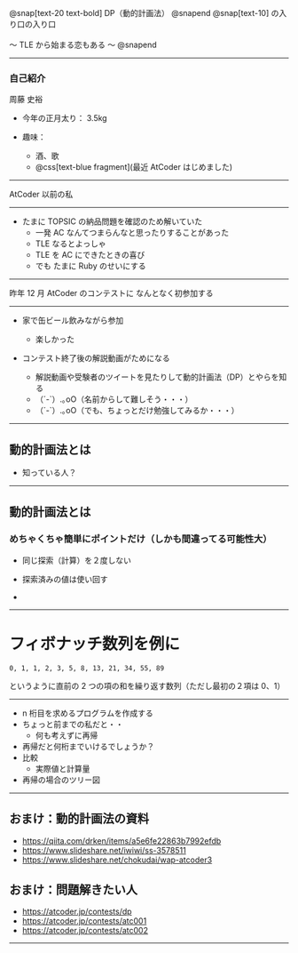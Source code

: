 @snap[text-20 text-bold]
DP（動的計画法）
@snapend
@snap[text-10]
の入り口の入り口
<br>
<br>
～ TLE から始まる恋もある ～
@snapend

---

### 自己紹介

周藤 史裕

- 今年の正月太り： 3.5kg

- 趣味：
  - 酒、歌
  - @css[text-blue fragment](最近 AtCoder はじめました)

---

AtCoder 以前の私

---

- たまに TOPSIC の納品問題を確認のため解いていた
  - 一発 AC なんてつまらんなと思ったりすることがあった
  - TLE なるとよっしゃ
  - TLE を AC にできたときの喜び
  - でも たまに Ruby のせいにする

---

昨年 12 月 AtCoder のコンテストに
なんとなく初参加する

---

- 家で缶ビール飲みながら参加

  - 楽しかった

- コンテスト終了後の解説動画がためになる
  - 解説動画や受験者のツイートを見たりして動的計画法（DP）とやらを知る
  - （´-`）.｡oO（名前からして難しそう・・・）
  - （´-`）.｡oO（でも、ちょっとだけ勉強してみるか・・・）

---

## 動的計画法とは

- 知っている人？

---

## 動的計画法とは

### めちゃくちゃ簡単にポイントだけ（しかも間違ってる可能性大）

- 同じ探索（計算）を２度しない
- 探索済みの値は使い回す

-

---

# フィボナッチ数列を例に

```
0, 1, 1, 2, 3, 5, 8, 13, 21, 34, 55, 89
```

というように直前の 2 つの項の和を繰り返す数列（ただし最初の２項は 0、1）

---

- n 桁目を求めるプログラムを作成する
- ちょっと前までの私だと・・
  - 何も考えずに再帰
- 再帰だと何桁までいけるでしょうか？
- 比較
  - 実際値と計算量
- 再帰の場合のツリー図

---

## おまけ：動的計画法の資料

- https://qiita.com/drken/items/a5e6fe22863b7992efdb
- https://www.slideshare.net/iwiwi/ss-3578511
- https://www.slideshare.net/chokudai/wap-atcoder3

## おまけ：問題解きたい人

- https://atcoder.jp/contests/dp
- https://atcoder.jp/contests/atc001
- https://atcoder.jp/contests/atc002

---
